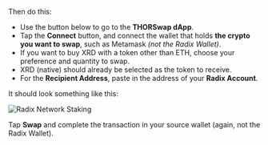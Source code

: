 Then do this:

* Use the button below to go to the **THORSwap dApp**.
* Tap the **Connect** button, and connect the wallet that holds **the crypto you want to swap**, such as Metamask _(not the Radix Wallet)_.
* If you want to buy XRD with a token other than ETH, choose your preference and quantity to swap.
* XRD (native) should already be selected as the token to receive.
* For the **Recipient Address**, paste in the address of your **Radix Account**.

It should look something like this:

![Radix Network Staking](/quests-images/key/ThorswapSwapExample.webp)

Tap **Swap** and complete the transaction in your source wallet (again, not the Radix Wallet).
